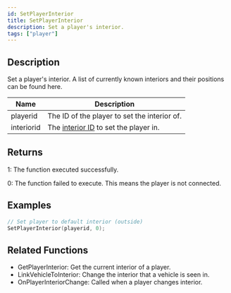 ```yaml
---
id: SetPlayerInterior
title: SetPlayerInterior
description: Set a player's interior.
tags: ["player"]
---
```


## Description

Set a player's interior. A list of currently known interiors and their positions can be found here.

| Name       | Description                                                          |
| ---------- | -------------------------------------------------------------------- |
| playerid   | The ID of the player to set the interior of.                         |
| interiorid | The [interior ID](../resources/interiorids.md) to set the player in. |

## Returns

1: The function executed successfully.

0: The function failed to execute. This means the player is not connected.

## Examples

```c
// Set player to default interior (outside)
SetPlayerInterior(playerid, 0);
```

## Related Functions

- GetPlayerInterior: Get the current interior of a player.
- LinkVehicleToInterior: Change the interior that a vehicle is seen in.
- OnPlayerInteriorChange: Called when a player changes interior.
